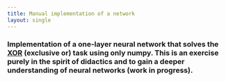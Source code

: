 ```yaml
---
title: Manual implementation of a network
layout: single
---
```


### Implementation of a one-layer neural network that solves the [XOR](https://en.wikipedia.org/wiki/Exclusive_or) (exclusive or) task using only numpy. This is an exercise purely in the spirit of didactics and to gain a deeper understanding of neural networks (work in progress).

~~~ python
~~~

